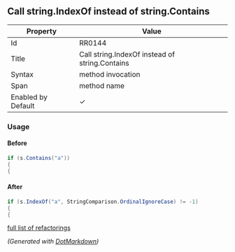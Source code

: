 ## Call string\.IndexOf instead of string\.Contains

| Property           | Value                                            |
| ------------------ | ------------------------------------------------ |
| Id                 | RR0144                                           |
| Title              | Call string\.IndexOf instead of string\.Contains |
| Syntax             | method invocation                                |
| Span               | method name                                      |
| Enabled by Default | &#x2713;                                         |

### Usage

#### Before

```csharp
if (s.Contains("a"))
{
{
```

#### After

```csharp
if (s.IndexOf("a", StringComparison.OrdinalIgnoreCase) != -1)
{
{
```

[full list of refactorings](Refactorings.md)

*\(Generated with [DotMarkdown](http://github.com/JosefPihrt/DotMarkdown)\)*